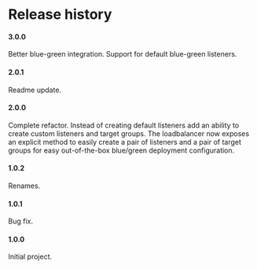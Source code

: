 # Release history

#### 3.0.0
Better blue-green integration. Support for default blue-green listeners.

#### 2.0.1
Readme update.

#### 2.0.0
Complete refactor. Instead of creating default listeners add an ability to create custom listeners and
target groups. The loadbalancer now exposes an explicit method to easily create a pair of listeners and
a pair of target groups for easy out-of-the-box blue/green deployment configuration.

#### 1.0.2
Renames.

#### 1.0.1
Bug fix.

#### 1.0.0
Initial project.
